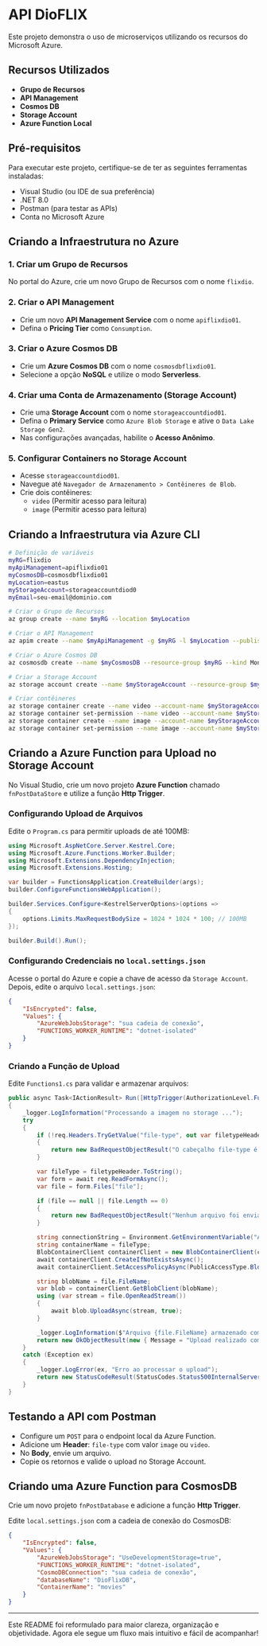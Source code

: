 # API DioFLIX

Este projeto demonstra o uso de microserviços utilizando os recursos do Microsoft Azure.

## Recursos Utilizados
- **Grupo de Recursos**
- **API Management**
- **Cosmos DB**
- **Storage Account**
- **Azure Function Local**

## Pré-requisitos
Para executar este projeto, certifique-se de ter as seguintes ferramentas instaladas:

- Visual Studio (ou IDE de sua preferência)
- .NET 8.0
- Postman (para testar as APIs)
- Conta no Microsoft Azure

## Criando a Infraestrutura no Azure

### 1. Criar um Grupo de Recursos
No portal do Azure, crie um novo Grupo de Recursos com o nome `flixdio`.

### 2. Criar o API Management
- Crie um novo **API Management Service** com o nome `apiflixdio01`.
- Defina o **Pricing Tier** como `Consumption`.

### 3. Criar o Azure Cosmos DB
- Crie um **Azure Cosmos DB** com o nome `cosmosdbflixdio01`.
- Selecione a opção **NoSQL** e utilize o modo **Serverless**.

### 4. Criar uma Conta de Armazenamento (Storage Account)
- Crie uma **Storage Account** com o nome `storageaccountdiod01`.
- Defina o **Primary Service** como `Azure Blob Storage` e ative o `Data Lake Storage Gen2`.
- Nas configurações avançadas, habilite o **Acesso Anônimo**.

### 5. Configurar Containers no Storage Account
- Acesse `storageaccountdiod01`.
- Navegue até `Navegador de Armazenamento > Contêineres de Blob`.
- Crie dois contêineres:
  - `video` (Permitir acesso para leitura)
  - `image` (Permitir acesso para leitura)

## Criando a Infraestrutura via Azure CLI

```bash
# Definição de variáveis
myRG=flixdio
myApiManagement=apiflixdio01
myCosmosDB=cosmosdbflixdio01
myLocation=eastus
myStorageAccount=storageaccountdiod0
myEmail=seu-email@dominio.com

# Criar o Grupo de Recursos
az group create --name $myRG --location $myLocation

# Criar o API Management
az apim create --name $myApiManagement -g $myRG -l $myLocation --publisher-email $myEmail --publisher-name FlixDio --sku-name Consumption

# Criar o Azure Cosmos DB
az cosmosdb create --name $myCosmosDB --resource-group $myRG --kind MongoDB --server-version 3.6 --locations regionName=WestUS failoverPriority=0 isZoneRedundant=False --enable-serverless true

# Criar a Storage Account
az storage account create --name $myStorageAccount --resource-group $myRG --location $myLocation --sku Standard_LRS --kind StorageV2 --allow-blob-public-access true

# Criar contêineres
az storage container create --name video --account-name $myStorageAccount
az storage container set-permission --name video --account-name $myStorageAccount --public-access blob
az storage container create --name image --account-name $myStorageAccount
az storage container set-permission --name image --account-name $myStorageAccount --public-access blob
```

## Criando a Azure Function para Upload no Storage Account

No Visual Studio, crie um novo projeto **Azure Function** chamado `fnPostDataStore` e utilize a função **Http Trigger**.

### Configurando Upload de Arquivos
Edite o `Program.cs` para permitir uploads de até 100MB:

```csharp
using Microsoft.AspNetCore.Server.Kestrel.Core;
using Microsoft.Azure.Functions.Worker.Builder;
using Microsoft.Extensions.DependencyInjection;
using Microsoft.Extensions.Hosting;

var builder = FunctionsApplication.CreateBuilder(args);
builder.ConfigureFunctionsWebApplication();

builder.Services.Configure<KestrelServerOptions>(options =>
{
    options.Limits.MaxRequestBodySize = 1024 * 1024 * 100; // 100MB
});

builder.Build().Run();
```

### Configurando Credenciais no `local.settings.json`
Acesse o portal do Azure e copie a chave de acesso da `Storage Account`. Depois, edite o arquivo `local.settings.json`:

```json
{
    "IsEncrypted": false,
    "Values": {
        "AzureWebJobsStorage": "sua cadeia de conexão",
        "FUNCTIONS_WORKER_RUNTIME": "dotnet-isolated"
    }
}
```

### Criando a Função de Upload
Edite `Functions1.cs` para validar e armazenar arquivos:

```csharp
public async Task<IActionResult> Run([HttpTrigger(AuthorizationLevel.Function, "post")] HttpRequest req)
{
    _logger.LogInformation("Processando a imagem no storage ...");
    try
    {
        if (!req.Headers.TryGetValue("file-type", out var filetypeHeader))
        {
            return new BadRequestObjectResult("O cabeçalho file-type é obrigatório");
        }

        var fileType = filetypeHeader.ToString();
        var form = await req.ReadFormAsync();
        var file = form.Files["file"];

        if (file == null || file.Length == 0)
        {
            return new BadRequestObjectResult("Nenhum arquivo foi enviado");
        }

        string connectionString = Environment.GetEnvironmentVariable("AzureWebJobsStorage");
        string containerName = fileType;
        BlobContainerClient containerClient = new BlobContainerClient(connectionString, containerName);
        await containerClient.CreateIfNotExistsAsync();
        await containerClient.SetAccessPolicyAsync(PublicAccessType.BlobContainer);

        string blobName = file.FileName;
        var blob = containerClient.GetBlobClient(blobName);
        using (var stream = file.OpenReadStream())
        {
            await blob.UploadAsync(stream, true);
        }

        _logger.LogInformation($"Arquivo {file.FileName} armazenado com sucesso");
        return new OkObjectResult(new { Message = "Upload realizado com sucesso", BlobUri = blob.Uri });
    }
    catch (Exception ex)
    {
        _logger.LogError(ex, "Erro ao processar o upload");
        return new StatusCodeResult(StatusCodes.Status500InternalServerError);
    }
}
```

## Testando a API com Postman
- Configure um `POST` para o endpoint local da Azure Function.
- Adicione um **Header**: `file-type` com valor `image` ou `video`.
- No **Body**, envie um arquivo.
- Copie os retornos e valide o upload no Storage Account.

## Criando uma Azure Function para CosmosDB
Crie um novo projeto `fnPostDatabase` e adicione a função **Http Trigger**.

Edite `local.settings.json` com a cadeia de conexão do CosmosDB:

```json
{
    "IsEncrypted": false,
    "Values": {
        "AzureWebJobsStorage": "UseDevelopmentStorage=true",
        "FUNCTIONS_WORKER_RUNTIME": "dotnet-isolated",
        "CosmoDBConnection": "sua cadeia de conexão",
        "databaseName": "DioFlixDB",
        "ContainerName": "movies"
    }
}
```

---
Este README foi reformulado para maior clareza, organização e objetividade. Agora ele segue um fluxo mais intuitivo e fácil de acompanhar!

